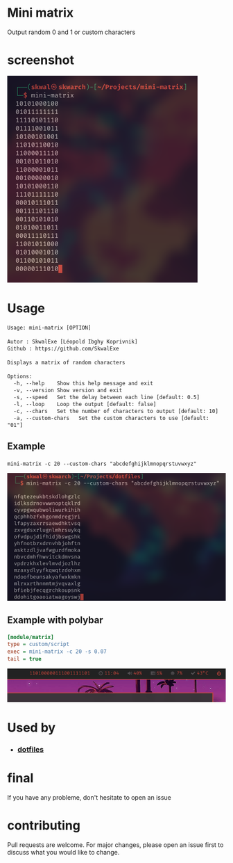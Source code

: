 # Mini matrix
Output random 0 and 1 or custom characters 
# screenshot
![](/images/screenshot.png)
# Usage 
```
Usage: mini-matrix [OPTION]

Autor : SkwalExe [Léopold Ibghy Koprivnik]
Github : https://github.com/SkwalExe

Displays a matrix of random characters

Options:
  -h, --help    Show this help message and exit
  -v, --version Show version and exit
  -s, --speed   Set the delay between each line [default: 0.5]
  -l, --loop    Loop the output [default: false]
  -c, --chars   Set the number of characters to output [default: 10]
  -a, --custom-chars   Set the custom characters to use [default: "01"]
```

## Example
`mini-matrix -c 20 --custom-chars "abcdefghijklmnopqrstuvwxyz"`

![](/images/screenshot2.png)

## Example with polybar  

```ini
[module/matrix]
type = custom/script
exec = mini-matrix -c 20 -s 0.07
tail = true
```
![](/images/screenshot.gif)
# Used by 
- ### [dotfiles](https://github.com/SkwalExe/dotfiles)
# final
If you have any probleme, don't hesitate to open an issue
# contributing
Pull requests are welcome. For major changes, please open an issue first to discuss what you would like to change.